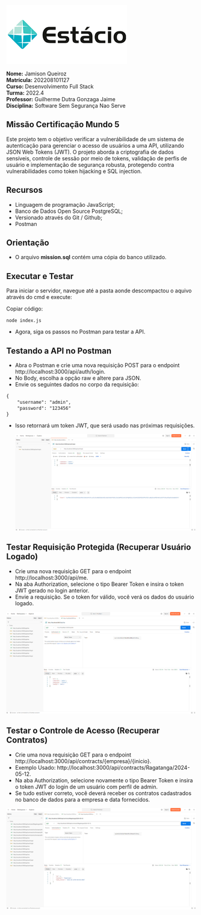 ![image](estacio.png)

**Nome:** Jamison Queiroz\
**Matrícula:** 202208101127\
**Curso:** Desenvolvimento Full Stack\
**Turma:** 2022.4\
**Professor:** Guilherme Dutra Gonzaga Jaime\
**Disciplina:** Software Sem Segurança Nao Serve

## Missão Certificação Mundo 5

Este projeto tem o objetivo verificar a vulnerábilidade de um sistema de autenticação para gerenciar o acesso de usuários a uma API, utilizando JSON Web Tokens (JWT). O projeto aborda a criptografia de dados sensíveis, controle de sessão por meio de tokens, validação de perfis de usuário e implementação de segurança robusta, protegendo contra vulnerabilidades como token hijacking e SQL injection.

## Recursos

- Linguagem de programação JavaScript; 
- Banco de Dados Open Source PostgreSQL; 
- Versionado através do Git / Github;
- Postman

## Orientação

* O arquivo **mission.sql** contém uma cópia do banco utilizado.

## Executar e Testar

Para iniciar o servidor, navegue até a pasta aonde descompactou o aquivo através do cmd e execute:

Copiar código:
```
node index.js
```
- Agora, siga os passos no Postman para testar a API.

## Testando a API no Postman

- Abra o Postman e crie uma nova requisição POST para o endpoint http://localhost:3000/api/auth/login.
- No Body, escolha a opção raw e altere para JSON.
- Envie os seguintes dados no corpo da requisição:
```
{
    "username": "admin",
    "password": "123456"
}
```
- Isso retornará um token JWT, que será usado nas próximas requisições.

  ![image](gerando_tolken.png)

## Testar Requisição Protegida (Recuperar Usuário Logado)

- Crie uma nova requisição GET para o endpoint http://localhost:3000/api/me.
- Na aba Authorization, selecione o tipo Bearer Token e insira o token JWT gerado no login anterior.
- Envie a requisição. Se o token for válido, você verá os dados do usuário logado.

![image](requisicao_protegida.png)

## Testar o Controle de Acesso (Recuperar Contratos)

- Crie uma nova requisição GET para o endpoint http://localhost:3000/api/contracts/{empresa}/{inicio}.
- Exemplo Usado: http://localhost:3000/api/contracts/Ragatanga/2024-05-12.
- Na aba Authorization, selecione novamente o tipo Bearer Token e insira o token JWT do login de um usuário com perfil de admin.
- Se tudo estiver correto, você deverá receber os contratos cadastrados no banco de dados para a empresa e data fornecidos.

![image](recuperando_contrato.png)


